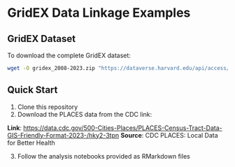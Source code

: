 # GridEX Data Linkage Examples

## GridEX Dataset

To download the complete GridEX dataset:

```bash
wget -O gridex_2008-2023.zip "https://dataverse.harvard.edu/api/access/dataset/:persistentId?persistentId=doi:10.7910/DVN/LEK2RQ"
```

## Quick Start

1. Clone this repository
2. Download the PLACES data from the CDC link:

**Link**: https://data.cdc.gov/500-Cities-Places/PLACES-Census-Tract-Data-GIS-Friendly-Format-2023-/hky2-3tpn
**Source**: CDC PLACES: Local Data for Better Health

3. Follow the analysis notebooks provided as RMarkdown files

